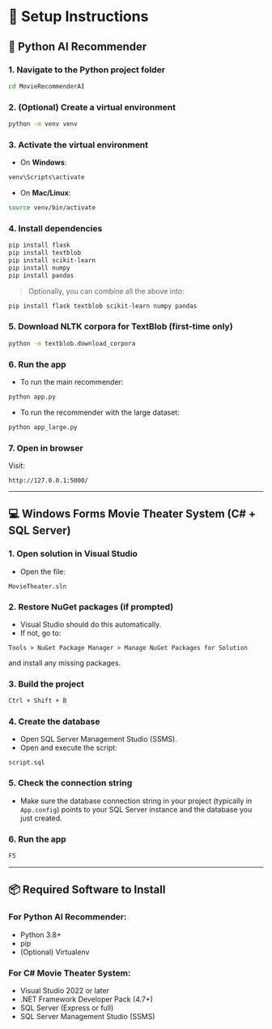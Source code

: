 
# 🔧 Setup Instructions

## 🧠 Python AI Recommender

### 1. Navigate to the Python project folder
```bash
cd MovieRecommenderAI
```

### 2. (Optional) Create a virtual environment
```bash
python -m venv venv
```

### 3. Activate the virtual environment
- On **Windows**:
```bash
venv\Scripts\activate
```
- On **Mac/Linux**:
```bash
source venv/bin/activate
```

### 4. Install dependencies
```bash
pip install flask
pip install textblob
pip install scikit-learn
pip install numpy
pip install pandas
```

> Optionally, you can combine all the above into:
```bash
pip install flask textblob scikit-learn numpy pandas
```

### 5. Download NLTK corpora for TextBlob (first-time only)
```bash
python -m textblob.download_corpora
```

### 6. Run the app
- To run the main recommender:
```bash
python app.py
```
- To run the recommender with the large dataset:
```bash
python app_large.py
```

### 7. Open in browser
Visit:
```
http://127.0.0.1:5000/
```

---

## 💻 Windows Forms Movie Theater System (C# + SQL Server)

### 1. Open solution in Visual Studio
- Open the file:
```
MovieTheater.sln
```

### 2. Restore NuGet packages (if prompted)
- Visual Studio should do this automatically.
- If not, go to:
```
Tools > NuGet Package Manager > Manage NuGet Packages for Solution
```
and install any missing packages.

### 3. Build the project
```bash
Ctrl + Shift + B
```

### 4. Create the database
- Open SQL Server Management Studio (SSMS).
- Open and execute the script:
```
script.sql
```

### 5. Check the connection string
- Make sure the database connection string in your project (typically in `App.config`) points to your SQL Server instance and the database you just created.

### 6. Run the app
```bash
F5
```

---

## 📦 Required Software to Install

### For Python AI Recommender:
- Python 3.8+
- pip
- (Optional) Virtualenv

### For C# Movie Theater System:
- Visual Studio 2022 or later
- .NET Framework Developer Pack (4.7+)
- SQL Server (Express or full)
- SQL Server Management Studio (SSMS)
```
